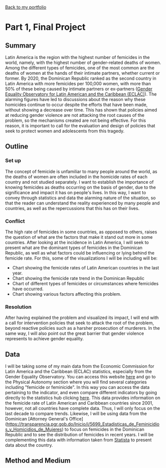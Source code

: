 [Back to my portfolio](/README.md)

# Part 1, Final Project

## Summary
Latin America is the region with the highest number of femicides in the world, namely, with the highest number of gender-related deaths of women. Among the different types of femicides, one of the most common are the deaths of women at the hands of their intimate partners, whether current or former. By 2020, the Dominican Republic ranked as the second country in Latin America with more femicides per 100,000 women, with more than 50% of these being caused by intimate partners or ex-partners ([Gender Equality Observatory for Latin American and the Caribbean (ECLAC)](https://oig.cepal.org/en/indicators/femicide-or-feminicide)). The alarming figures have led to discussions about the reason why these homicides continue to occur despite the efforts that have been made, without showing a decrease over time. This has shown that policies aimed at reducing gender violence are not attacking the root causes of the problem, so the mechanisms created are not being effective. For this reason, it is important to call for the evaluation and design of policies that seek to protect women and adolescents from this tragedy.

## Outline
### Set up
The concept of femicide is unfamiliar to many people around the world, as the deaths of women are often included in the homicide rates of each country and not studied separately. I want to establish the importance of knowing femicides as deaths occurring on the basis of gender, due to the significance and impact it has on people's lives. In this way, I want to convey through statistics and data the alarming nature of the situation, so that the reader can understand the reality experienced by many people and countries, as well as the repercussions that this has on their lives.

### Conflict
The high rate of femicides in some countries, as opposed to others, raises the question of what are the factors that make it stand out more in some countries.  After looking at the incidence in Latin America, I will seek to present what are the dominant types of femicides in the Dominican Republic, as well as what factors could be influencing or lying behind the femicide rate. For this, some of the visualizations I will be including will be:
- Chart showing the femicide rates of Latin American countries in the last year.
- Chart showing the femicide rate trend in the Dominican Republic 
- Chart of different types of femicides or circumstances where femicides have occurred.
- Chart showing various factors affecting this problem.

### Resolution
After having explained the problem and visualized its impact, I will end with a call for intervention policies that seek to attack the root of the problem, beyond reactive policies such as a harsher prosecution of murderers. In the same way, I will also point out the great barrier that gender violence represents to achieve gender equality.

## Data
I will be taking some of my main data from the Economic Commission for Latin America and the Caribbean (ECLAC) statistics, especially from the Gender Equality Observatory. You can access this website [here](https://oig.cepal.org/en/indicators) and go to the Physical Autonomy section where you will find several categories including "femicide or feminicide". In this way you can access the data pertaining to the indicator, and even compare different indicators by going directly to the statistics hub clicking [here](https://statistics.cepal.org/portal/cepalstat/dashboard.html?lang=en). This data provides information on the femicide rate of Latin American and Caribbean countries since 2001, however, not all countries have complete data. Thus, I will only focus on the last decade to compare trends. 
Likewise, I will be using data from the Dominican [Attorney General's Office] (https://transparencia.pgr.gob.do/Inicio/i/5699_Estadisticas_de_Feminicidios_y_Homicidios_de_Mujeres) to focus on femicides in the Dominican Republic and to see the distribution of femicides in recent years. I will be complementing this data with information taken from [Statista](https://www.statista.com/markets/) to present data about the country. 

## Method and Medium
